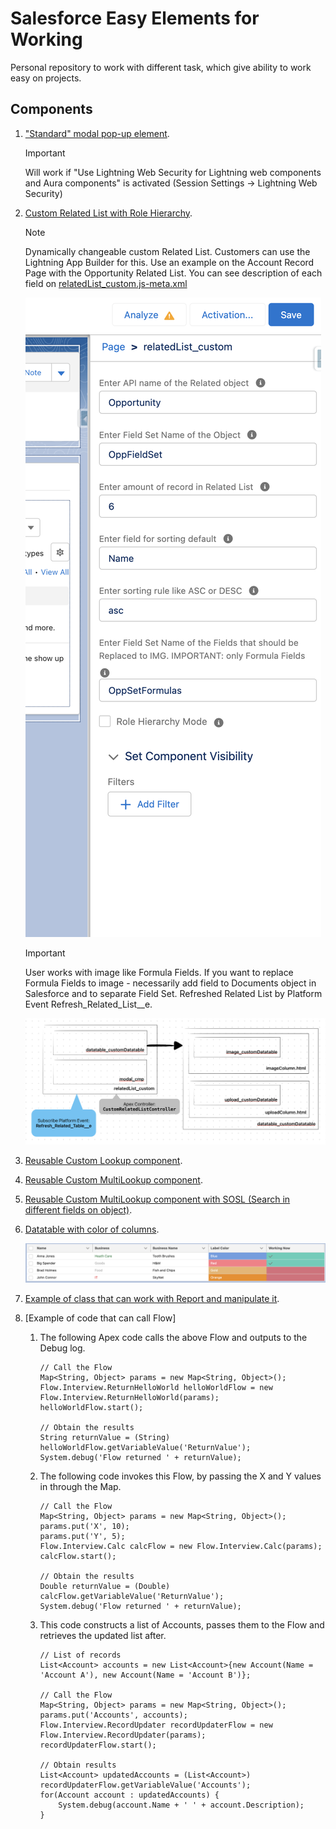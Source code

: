 # Salesforce Easy Elements for Working

Personal repository to work with different task, which give ability to work easy on projects.

## Components
1. ["Standard" modal pop-up element](https://github.com/EvgenyVorohobko/Salesforce_Components/tree/main/force-app/main/default/lwc/modal_cmp).

    > [!IMPORTANT]
    Will work if "Use Lightning Web Security for Lightning web components and Aura components" is activated (Session Settings -> Lightning Web Security)
   
3. [Custom Related List with Role Hierarchy](https://github.com/EvgenyVorohobko/Salesforce_Components/tree/main/force-app/main/default/lwc/relatedList_custom).
    > [!NOTE]
    Dynamically changeable custom Related List. Customers can use the Lightning App Builder for this. Use an example on the Account Record Page with the Opportunity Related List.
    You can see description of each field on [relatedList_custom.js-meta.xml](https://github.com/EvgenyVorohobko/Salesforce_Components/blob/main/force-app/main/default/lwc/relatedList_custom/relatedList_custom.js-meta.xml)

    ![Lightning App Builder Example](image.png)

    > [!IMPORTANT]
    User works with image like Formula Fields. If you want to replace Formula Fields to image - necessarily add field to Documents object in Salesforce and to separate Field Set.
    Refreshed Related List by Platform Event Refresh_Related_List__e.


    ![Schema components](image-1.png)

4. [Reusable Custom Lookup component](https://github.com/EvgenyVorohobko/Salesforce_Components/tree/main/force-app/main/default/lwc/reusableCustomLookup).

5. [Reusable Custom MultiLookup component](https://github.com/EvgenyVorohobko/Salesforce_Components/tree/main/force-app/main/default/lwc/reusableCustomMultyLookup).

6. [Reusable Custom MultiLookup component with SOSL (Search in different fields on object)](https://github.com/EvgenyVorohobko/Salesforce_Components/tree/main/force-app/main/default/lwc/customLookup_multiFields).

7. [Datatable with color of columns](https://github.com/EvgenyVorohobko/Salesforce_Components/tree/main/force-app/main/default/lwc/datatableColor).

    ![Example](image-2.png)

8. [Example of class that can work with Report and manipulate it](https://github.com/EvgenyVorohobko/Salesforce_Components/blob/main/force-app/main/default/classes/ReportClass.cls).

9. [Example of code that can call Flow]
    1. The following Apex code calls the above Flow and outputs to the Debug log.
        ```
        // Call the Flow
        Map<String, Object> params = new Map<String, Object>();
        Flow.Interview.ReturnHelloWorld helloWorldFlow = new Flow.Interview.ReturnHelloWorld(params);
        helloWorldFlow.start();

        // Obtain the results
        String returnValue = (String) helloWorldFlow.getVariableValue('ReturnValue');
        System.debug('Flow returned ' + returnValue);
        ```
    2. The following code invokes this Flow, by passing the X and Y values in through the Map.
        ```
        // Call the Flow
        Map<String, Object> params = new Map<String, Object>();
        params.put('X', 10);
        params.put('Y', 5);
        Flow.Interview.Calc calcFlow = new Flow.Interview.Calc(params);
        calcFlow.start();

        // Obtain the results
        Double returnValue = (Double) calcFlow.getVariableValue('ReturnValue');
        System.debug('Flow returned ' + returnValue);
        ```
    3. This code constructs a list of Accounts, passes them to the Flow and retrieves the updated list after.
        ```
        // List of records
        List<Account> accounts = new List<Account>{new Account(Name = 'Account A'), new Account(Name = 'Account B')};

        // Call the Flow
        Map<String, Object> params = new Map<String, Object>();
        params.put('Accounts', accounts);
        Flow.Interview.RecordUpdater recordUpdaterFlow = new Flow.Interview.RecordUpdater(params);
        recordUpdaterFlow.start();

        // Obtain results
        List<Account> updatedAccounts = (List<Account>) recordUpdaterFlow.getVariableValue('Accounts');
        for(Account account : updatedAccounts) {
            System.debug(account.Name + ' ' + account.Description);
        }
        ```
